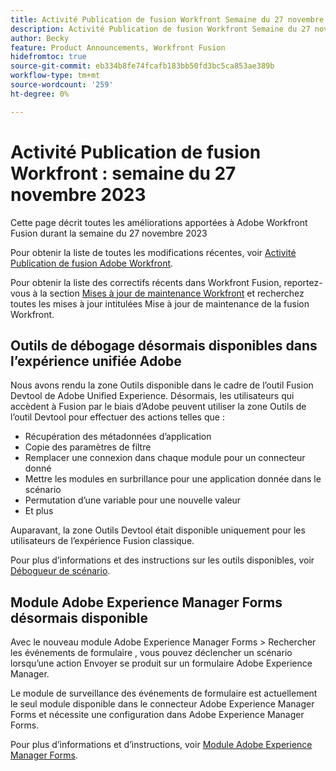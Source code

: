 ```yaml
---
title: Activité Publication de fusion Workfront Semaine du 27 novembre 2023
description: Activité Publication de fusion Workfront Semaine du 27 novembre 2023
author: Becky
feature: Product Announcements, Workfront Fusion
hidefromtoc: true
source-git-commit: eb334b8fe74fcafb183bb50fd3bc5ca853ae389b
workflow-type: tm+mt
source-wordcount: '259'
ht-degree: 0%

---
```


# Activité Publication de fusion Workfront : semaine du 27 novembre 2023

Cette page décrit toutes les améliorations apportées à Adobe Workfront Fusion durant la semaine du 27 novembre 2023

Pour obtenir la liste de toutes les modifications récentes, voir [Activité Publication de fusion Adobe Workfront](../../../product-announcements/product-releases/fusion-release-activity/fusion-release-activity.md).

Pour obtenir la liste des correctifs récents dans Workfront Fusion, reportez-vous à la section [Mises à jour de maintenance Workfront](https://experienceleague.adobe.com/docs/workfront-known-issues/releases/current-updates.html) et recherchez toutes les mises à jour intitulées Mise à jour de maintenance de la fusion Workfront.

## Outils de débogage désormais disponibles dans l’expérience unifiée Adobe

Nous avons rendu la zone Outils disponible dans le cadre de l’outil Fusion Devtool de Adobe Unified Experience. Désormais, les utilisateurs qui accèdent à Fusion par le biais d’Adobe peuvent utiliser la zone Outils de l’outil Devtool pour effectuer des actions telles que :

* Récupération des métadonnées d’application
* Copie des paramètres de filtre
* Remplacer une connexion dans chaque module pour un connecteur donné
* Mettre les modules en surbrillance pour une application donnée dans le scénario
* Permutation d’une variable pour une nouvelle valeur
* Et plus

Auparavant, la zone Outils Devtool était disponible uniquement pour les utilisateurs de l’expérience Fusion classique.

Pour plus d’informations et des instructions sur les outils disponibles, voir [Débogueur de scénario](/help/quicksilver/workfront-fusion/scenarios/debug-scenarios-with-dev-tool.md#tools).

## Module Adobe Experience Manager Forms désormais disponible

Avec le nouveau module Adobe Experience Manager Forms > Rechercher les événements de formulaire , vous pouvez déclencher un scénario lorsqu’une action Envoyer se produit sur un formulaire Adobe Experience Manager.

Le module de surveillance des événements de formulaire est actuellement le seul module disponible dans le connecteur Adobe Experience Manager Forms et nécessite une configuration dans Adobe Experience Manager Forms.

Pour plus d’informations et d’instructions, voir [Module Adobe Experience Manager Forms](/help/quicksilver/workfront-fusion/apps-and-their-modules/aem-forms-modules.md).
